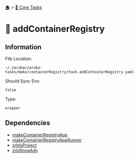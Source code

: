 <!--startTocHeader-->
[🏠](../README.md) > [🥝 Core Tasks](README.md)
# 🧰 addContainerRegistry
<!--endTocHeader-->

## Information

File Location:

    ~/.zaruba/zaruba-tasks/make/containerRegistry/task.addContainerRegistry.yaml

Should Sync Env:

    false

Type:

    wrapper


## Dependencies

* [makeContainerRegistryApp](make-container-registry-app.md)
* [makeContainerRegistryAppRunner](make-container-registry-app-runner.md)
* [zrbIsProject](zrb-is-project.md)
* [zrbShowAdv](zrb-show-adv.md)